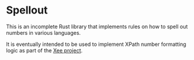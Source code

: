 # Spellout

This is an incomplete Rust library that implements rules on how to spell out
numbers in various languages.

It is eventually intended to be used to implement XPath number formatting
logic as part of the [Xee project](http://github.com/Paligo/xee).